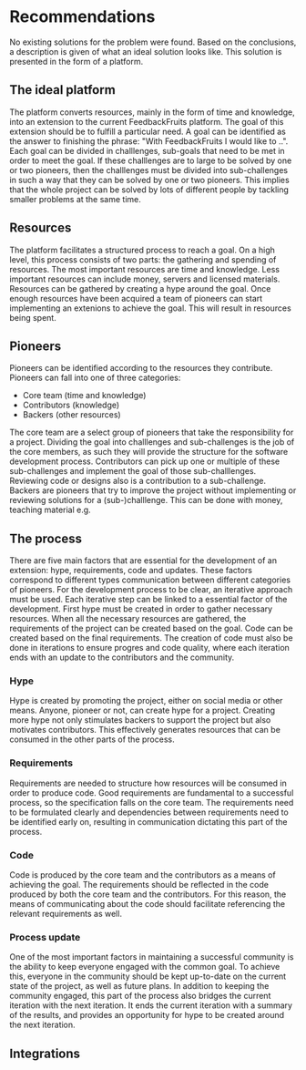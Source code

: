 # Recommendations
No existing solutions for the problem were found. Based on the conclusions, a description is given of what an ideal solution looks like. This solution is presented in the form of a platform.

## The ideal platform
The platform converts resources, mainly in the form of time and knowledge, into an extension to the current FeedbackFruits platform. The goal of this extension should be to fulfill a particular need. A goal can be identified as the answer to finishing the phrase: "With FeedbackFruits I would like to ..". Each goal can be divided in challlenges, sub-goals that need to be met in order to meet the goal. If these challlenges are to large to be solved by one or two pioneers, then the challlenges must be divided into sub-challenges in such a way that they can be solved by one or two pioneers. This implies that the whole project can be solved by lots of different people by tackling smaller problems at the same time.

## Resources
The platform facilitates a structured process to reach a goal. On a high level, this process consists of two parts: the gathering and spending of resources. The most important resources are time and knowledge. Less important resources can include money, servers and licensed materials. Resources can be gathered by creating a hype around the goal. Once enough resources have been acquired a team of pioneers can start implementing an extenions to achieve the goal. This will result in resources being spent.

## Pioneers
Pioneers can be identified according to the resources they contribute. Pioneers can fall into one of three categories:
- Core team (time and knowledge)
- Contributors (knowledge)
- Backers (other resources)

The core team are a select group of pioneers that take the responsibility for a project. Dividing the goal into challlenges and sub-challenges is the job of the core members, as such they will provide the structure for the software development process. Contributors can pick up one or multiple of these sub-challenges and implement the goal of those sub-challlenges. Reviewing code or designs also is a contribution to a sub-challenge. Backers are pioneers that try to improve the project without implementing or reviewing solutions for a (sub-)challlenge. This can be done with money, teaching material e.g.

## The process
There are five main factors that are essential for the development of an extension: hype, requirements, code and updates. These factors correspond to different types communication between different categories of pioneers. For the development process to be clear, an iterative approach must be used. Each iterative step can be linked to a essential factor of the development. First hype must be created in order to gather necessary resources. When all the necessary resources are gathered, the requirements of the project can be created based on the goal. Code can be created based on the final requirements. The creation of code must also be done in iterations to ensure progres and code quality, where each iteration ends with an update to the contributors and the community.

### Hype
Hype is created by promoting the project, either on social media or other means. Anyone, pioneer or not, can create hype for a project. Creating more hype not only stimulates backers to support the project but also motivates contributors. This effectively generates resources that can be consumed in the other parts of the process.

### Requirements
Requirements are needed to structure how resources will be consumed in order to produce code. Good requirements are fundamental to a successful process, so the specification falls on the core team. The requirements need to be formulated clearly and dependencies between requirements need to be identified early on, resulting in communication dictating this part of the process.

### Code
Code is produced by the core team and the contributors as a means of achieving the goal. The requirements should be reflected in the code produced by both the core team and the contributors. For this reason, the means of communicating about the code should facilitate referencing the relevant requirements as well.

### Process update
One of the most important factors in maintaining a successful community is the ability to keep everyone engaged with the common goal. To achieve this, everyone in the community should be kept up-to-date on the current state of the project, as well as future plans. In addition to keeping the community engaged, this part of the process also bridges the current iteration with the next iteration. It ends the current iteration with a summary of the results, and provides an opportunity for hype to be created around the next iteration.

## Integrations
